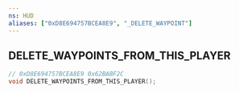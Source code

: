 ```yaml
---
ns: HUD
aliases: ["0xD8E694757BCEA8E9", "_DELETE_WAYPOINT"]
---
```

## DELETE_WAYPOINTS_FROM_THIS_PLAYER

```c
// 0xD8E694757BCEA8E9 0x62BABF2C
void DELETE_WAYPOINTS_FROM_THIS_PLAYER();
```

